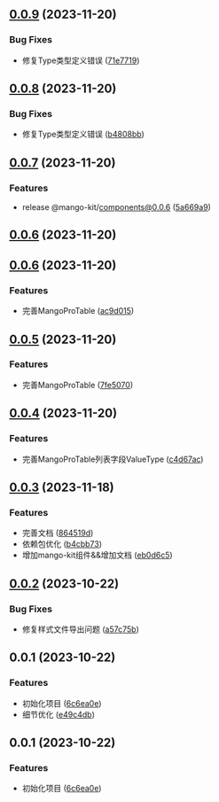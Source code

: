 ## [0.0.9](https://github.com/AlbertLin0923/mango-kit/compare/@mango-kit/components@0.0.8...@mango-kit/components@0.0.9) (2023-11-20)


### Bug Fixes

* 修复Type类型定义错误 ([71e7719](https://github.com/AlbertLin0923/mango-kit/commit/71e7719f04c4c05f2b23cc58b06dbdf189ce08f8))

## [0.0.8](https://github.com/AlbertLin0923/mango-kit/compare/@mango-kit/components@0.0.7...@mango-kit/components@0.0.8) (2023-11-20)


### Bug Fixes

* 修复Type类型定义错误 ([b4808bb](https://github.com/AlbertLin0923/mango-kit/commit/b4808bb2576c4c8585534750175bb945b6194868))

## [0.0.7](https://github.com/AlbertLin0923/mango-kit/compare/@mango-kit/components@0.0.6...@mango-kit/components@0.0.7) (2023-11-20)


### Features

* release @mango-kit/components@0.0.6 ([5a669a9](https://github.com/AlbertLin0923/mango-kit/commit/5a669a91e139f36ce83eb0c1160329e6289b80ef))

## [0.0.6](https://github.com/AlbertLin0923/mango-kit/compare/@mango-kit/components@0.0.6...@mango-kit/components@0.0.6) (2023-11-20)

## [0.0.6](https://github.com/AlbertLin0923/mango-kit/compare/@mango-kit/components@0.0.5...@mango-kit/components@0.0.6) (2023-11-20)


### Features

* 完善MangoProTable ([ac9d015](https://github.com/AlbertLin0923/mango-kit/commit/ac9d015f46605ee8e56711faa1974f541af1d207))

## [0.0.5](https://github.com/AlbertLin0923/mango-kit/compare/@mango-kit/components@0.0.4...@mango-kit/components@0.0.5) (2023-11-20)


### Features

* 完善MangoProTable ([7fe5070](https://github.com/AlbertLin0923/mango-kit/commit/7fe5070b313b158f64c3a29fcbc2e5a887b3eff4))

## [0.0.4](https://github.com/AlbertLin0923/mango-kit/compare/@mango-kit/components@0.0.3...@mango-kit/components@0.0.4) (2023-11-20)


### Features

* 完善MangoProTable列表字段ValueType ([c4d67ac](https://github.com/AlbertLin0923/mango-kit/commit/c4d67ac413f7d3dbc91f679f8207bc7496aee14f))

## [0.0.3](https://github.com/AlbertLin0923/mango-kit/compare/@mango-kit/components@0.0.2...@mango-kit/components@0.0.3) (2023-11-18)


### Features

* 完善文档 ([864519d](https://github.com/AlbertLin0923/mango-kit/commit/864519dcf04513f8056ceda68981ab3c2a9ea605))
* 依赖包优化 ([b4cbb73](https://github.com/AlbertLin0923/mango-kit/commit/b4cbb73dc7a8de3f2abad1de58f8fd813889312e))
* 增加mango-kit组件&&增加文档 ([eb0d6c5](https://github.com/AlbertLin0923/mango-kit/commit/eb0d6c53f25174779cb930fe06a0202d2e9e56eb))

## [0.0.2](https://github.com/AlbertLin0923/mango-kit/compare/@mango-kit/components@0.0.1...@mango-kit/components@0.0.2) (2023-10-22)


### Bug Fixes

* 修复样式文件导出问题 ([a57c75b](https://github.com/AlbertLin0923/mango-kit/commit/a57c75baa213c0f6b256376aa7d94ddd1ef36075))

## 0.0.1 (2023-10-22)


### Features

* 初始化项目 ([6c6ea0e](https://github.com/AlbertLin0923/mango-kit/commit/6c6ea0e6fab12755ecde2815ae4fbe84f04f8d7b))
* 细节优化 ([e49c4db](https://github.com/AlbertLin0923/mango-kit/commit/e49c4dbe12834f08e1fa33db3529cba23a77f8d6))

## 0.0.1 (2023-10-22)


### Features

* 初始化项目 ([6c6ea0e](https://github.com/AlbertLin0923/mango-kit/commit/6c6ea0e6fab12755ecde2815ae4fbe84f04f8d7b))

